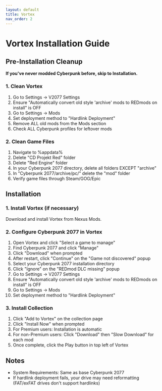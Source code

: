 ```yaml
---
layout: default
title: Vortex
nav_order: 2
---
```


# Vortex Installation Guide

## Pre-Installation Cleanup
**If you've never modded Cyberpunk before, skip to Installation.**

### 1. Clean Vortex
1. Go to Settings → V2077 Settings
2. Ensure "Automatically convert old style 'archive' mods to REDmods on install" is OFF
3. Go to Settings → Mods  
4. Set deployment method to "Hardlink Deployment"
5. Remove ALL old mods from the Mods section
6. Check ALL Cyberpunk profiles for leftover mods

### 2. Clean Game Files
1. Navigate to %appdata%
2. Delete "CD Projekt Red" folder
3. Delete "Red Engine" folder
4. In your Cyberpunk 2077 directory, delete all folders EXCEPT "archive"
5. In "Cyberpunk 2077/archive/pc/" delete the "mod" folder
6. Verify game files through Steam/GOG/Epic

## Installation

### 1. Install Vortex (if necessary)
Download and install Vortex from Nexus Mods.

### 2. Configure Cyberpunk 2077 in Vortex
1. Open Vortex and click "Select a game to manage"
2. Find Cyberpunk 2077 and click "Manage"
3. Click "Download" when prompted
4. After restart, click "Continue" on the "Game not discovered" popup
5. Select your Cyberpunk 2077 installation directory
6. Click "Ignore" on the "REDmod DLC missing" popup
7. Go to Settings → V2077 Settings
8. Ensure "Automatically convert old style 'archive' mods to REDmods on install" is OFF
9. Go to Settings → Mods
10. Set deployment method to "Hardlink Deployment"

### 3. Install Collection
1. Click "Add to Vortex" on the collection page
2. Click "Install Now" when prompted
3. For Premium users: Installation is automatic
4. For non-Premium users: Click "Download" then "Slow Download" for each mod
5. Once complete, click the Play button in top left of Vortex

## Notes
- System Requirements: Same as base Cyberpunk 2077
- If hardlink deployment fails, your drive may need reformatting (FAT/exFAT drives don't support hardlinks)
